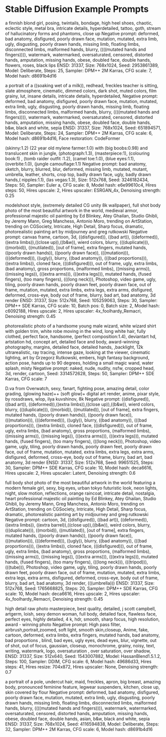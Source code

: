 # Stable Diffusion Example Prompts

a finnish blond girl, posing, twintails, bondage, high heel shoes, chaotic, eclectic style, metal bra, intricate details, hyperdetailed, tattoo, goth, stream of hallucinatory forms and phantoms, close up
Negative prompt: deformed, bad anatomy, disfigured, poorly drawn face, mutation, mutated, extra limb, ugly, disgusting, poorly drawn hands, missing limb, floating limbs, disconnected limbs, malformed hands, blurry, ((((mutated hands and fingers)))), watermark, watermarked, oversaturated, censored, distorted hands, amputation, missing hands, obese, doubled face, double hands, flowers, roses, black lips
ENSD: 31337, Size: 768x1024, Seed: 2953861389, Model: Deliberate, Steps: 25, Sampler: DPM++ 2M Karras, CFG scale: 7, Model hash: d8691b4d16

a portrait of a ((soaking wet of a milk)), redhead, freckles teacher is sitting, slate atmosphere, cinematic, dimmed colors, dark shot, muted colors, film grainy, lut, insane details, intricate details, hyperdetailed,
Negative prompt: deformed, bad anatomy, disfigured, poorly drawn face, mutation, mutated, extra limb, ugly, disgusting, poorly drawn hands, missing limb, floating limbs, disconnected limbs, malformed hands, blurry, ((((mutated hands and fingers)))), watermark, watermarked, oversaturated, censored, distorted hands, amputation, missing hands, obese, doubled face, double hands, b&w, black and white, sepia
ENSD: 31337, Size: 768x1024, Seed: 651894571, Model: Deliberate, Steps: 24, Sampler: DPM++ 2M Karras, CFG scale: 6, Model hash: d8691b4d16, Face restoration: CodeFormer

(skinny:1.2) (22 year old mylene farmer:1.0)  with (big boobs:0.98) and translucent skin in jungle, (photograph:1.3), (masterpiece:1), (colouring book:1) ,  (tomb raider outfit :1.2), (camel toe:1.0), (blue eyes:1.1), (overbite:1.0), (jungle camouflage:1.1)
Negative prompt: bad anatomy, sketch, blurry, blurred, blur, deformed, missing limb, mutated, mutant, umbrella, leather, shorts, crop top, badly drawn face, ugly, badly drawn hands,( nipples:1.1), (las vegas:1.3),
Size: 512x768, Seed: 3246182434, Steps: 50, Sampler: Euler a, CFG scale: 8, Model hash: e6e99610c4, Hires steps: 50, Hires upscale: 2, Hires upscaler: ESRGAN_4x, Denoising strength: 0.25

modelshoot style, (extremely detailed CG unity 8k wallpaper), full shot body photo of the most beautiful artwork in the world, medieval armor, professional majestic oil painting by Ed Blinkey, Atey Ghailan, Studio Ghibli, by Jeremy Mann, Greg Manchess, Antonio Moro, trending on ArtStation, trending on CGSociety, Intricate, High Detail, Sharp focus, dramatic, photorealistic painting art by midjourney and greg rutkowski
Negative prompt: canvas frame, cartoon, 3d, ((disfigured)), ((bad art)), ((deformed)),((extra limbs)),((close up)),((b&w)), wierd colors, blurry,  (((duplicate))), ((morbid)), ((mutilated)), [out of frame], extra fingers, mutated hands, ((poorly drawn hands)), ((poorly drawn face)), (((mutation))), (((deformed))), ((ugly)), blurry, ((bad anatomy)), (((bad proportions))), ((extra limbs)), cloned face, (((disfigured))), out of frame, ugly, extra limbs, (bad anatomy), gross proportions, (malformed limbs), ((missing arms)), ((missing legs)), (((extra arms))), (((extra legs))), mutated hands, (fused fingers), (too many fingers), (((long neck))), Photoshop, video game, ugly, tiling, poorly drawn hands, poorly drawn feet, poorly drawn face, out of frame, mutation, mutated, extra limbs, extra legs, extra arms, disfigured, deformed, cross-eye, body out of frame, blurry, bad art, bad anatomy, 3d render
ENSD: 31337, Size: 512x768, Seed: 105259063, Steps: 30, Sampler: DPM++ SDE Karras, CFG scale: 10, Batch pos: 0, Batch size: 2, Model hash: c6092188, Hires upscale: 2, Hires upscaler: 4x_foolhardy_Remacri, Denoising strength: 0.45

photorealistic photo of a handsome young male wizard, white wizard shirt with golden trim, white robe moving in the wind, long white hair, fully clothed, perfect face, handsome, (perfect composition:1.4), deviantart hd, artstation hd, concept art, detailed face and body, award-winning photography, margins, detailed face, detailed hands, ,backlight, 12k ultrarealistic, ray tracing, intense gaze, looking at the viewer, cinematic lighting, art by Grzegorz Rutkowski, embers, high fantasy background, action pose, hands up to 90 degrees, holding a small magic wand, water splash, misty
Negative prompt: naked, nude, nudity, nsfw, cropped head, 3d, render, cartoon,
Seed: 3314572628, Steps: 50, Sampler: DPM++ SDE Karras, CFG scale: 7

D.va from Overwatch, sexy, fanart, fighting pose, amazing detail, color grading, (glowing haze)++ (soft glow)+ digital art render, anime, pixar style, by rossdraws, wlop, ilya kuvshinov, 8k
Negative prompt: ((disfigured)), ((bad art)), ((deformed)),((extra limbs)),((close up)),((b&w)), wierd colors, blurry, (((duplicate))), ((morbid)), ((mutilated)), [out of frame], extra fingers, mutated hands, ((poorly drawn hands)), ((poorly drawn face)), (((mutation))), (((deformed))), ((ugly)), blurry, ((bad anatomy)), (((bad proportions))), ((extra limbs)), cloned face, (((disfigured))), out of frame, ugly, extra limbs, (bad anatomy), gross proportions, (malformed limbs), ((missing arms)), ((missing legs)), (((extra arms))), (((extra legs))), mutated hands, (fused fingers), (too many fingers), (((long neck))), Photoshop, video game, ugly, tiling, poorly drawn hands, poorly drawn feet, poorly drawn face, out of frame, mutation, mutated, extra limbs, extra legs, extra arms, disfigured, deformed, cross-eye, body out of frame, blurry, bad art, bad anatomy, 3d render
ENSD: 31337, Size: 512x768, Seed: 99651525, Steps: 30, Sampler: DPM++ SDE Karras, CFG scale: 10, Model hash: deca6616, Hires upscale: 2, Hires upscaler: Latent, Denoising strength: 0.6

full body shot photo of the most beautiful artwork in the world featuring a modern female girl, sexy, big eyes, urban tokyo futuristic look, neon lights, night, slow motion, reflections, orange raincoat, intricate detail, nostalgia, heart professional majestic oil painting by Ed Blinkey, Atey Ghailan, Studio Ghibli, by Jeremy Mann, Greg Manchess, Antonio Moro, trending on ArtStation, trending on CGSociety, Intricate, High Detail, Sharp focus, dramatic, photorealistic painting art by midjourney and greg rutkowski
Negative prompt: cartoon, 3d, ((disfigured)), ((bad art)), ((deformed)),((extra limbs)), ((extra barrel)),((close up)),((b&w)), weird colors, blurry, (((duplicate))), ((morbid)), ((mutilated)), [out of frame], extra fingers, mutated hands, ((poorly drawn hands)), ((poorly drawn face)), (((mutation))), (((deformed))), ((ugly)), blurry, ((bad anatomy)), (((bad proportions))), ((extra limbs)), cloned face, (((disfigured))), out of frame, ugly, extra limbs, (bad anatomy), gross proportions, (malformed limbs), ((missing arms)), ((missing legs)), (((extra arms))), (((extra legs))), mutated hands, (fused fingers), (too many fingers), (((long neck))), (((tripod))), (((tube))), Photoshop, video game, ugly, tiling, poorly drawn hands, poorly drawn feet, poorly drawn face, out of frame, mutation, mutated, extra limbs, extra legs, extra arms, disfigured, deformed, cross-eye, body out of frame, blurry, bad art, bad anatomy, 3d render, (((umbrella)))
ENSD: 31337, Size: 512x768, Seed: 1765668825, Steps: 20, Sampler: DPM++ SDE Karras, CFG scale: 10, Model hash: deca6616, Hires upscale: 2, Hires upscaler: 4x_foolhardy_Remacri, Denoising strength: 0.45

high detail raw photo masterpiece, best quality, detailed, j scott campbell, artgerm, loish, sexy demon woman, full body, detailed face, flawless face, perfect eyes, highly detailed, 4 k, hdr, smooth, sharp focus, high resolution, award - winning photo
Negative prompt: High pass filter, airbrush,portrait,zoomed, soft light, smooth skin,closeup, Anime, fake, cartoon, deformed, extra limbs, extra fingers, mutated hands, bad anatomy, bad proportions , blind, bad eyes, ugly eyes, dead eyes, blur, vignette, out of shot, out of focus, gaussian, closeup, monochrome, grainy, noisy, text, writing, watermark, logo, oversaturation , over saturation, over shadow,
ENSD: 31337, Size: 512x640, Seed: 1543007882, Model: HassanBlend1.5.1.2, Steps: 100, Sampler: DDIM, CFG scale: 6, Model hash: 49686d33, Hires steps: 41, Hires resize: 704x872, Hires upscaler: None, Denoising strength: 0.7

a portrait of a pole, undercut hair, maid, freckles, apron, big breast, amazing body, pronounced feminine feature, legwear suspenders, kitchen, close up, skin covered by flour
Negative prompt: deformed, bad anatomy, disfigured, poorly drawn face, mutation, mutated, extra limb, ugly, disgusting, poorly drawn hands, missing limb, floating limbs, disconnected limbs, malformed hands, blurry, ((((mutated hands and fingers)))), watermark, watermarked, oversaturated, censored, distorted hands, amputation, missing hands, obese, doubled face, double hands, asian, b&w, black and white, sepia
ENSD: 31337, Size: 768x1024, Seed: 4116594838, Model: Deliberate, Steps: 32, Sampler: DPM++ 2M Karras, CFG scale: 6, Model hash: d8691b4d16